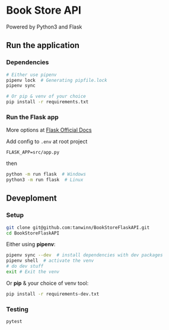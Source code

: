 # Book Store API
Powered by Python3 and Flask

## Run the application
### Dependencies
```sh
# Either use pipenv
pipenv lock  # Generating pipfile.lock
pipenv sync

# Or pip & venv of your choice
pip install -r requirements.txt
```

### Run the Flask app
More options at [Flask Official Docs](https://flask.palletsprojects.com/en/1.1.x/quickstart/)

Add config to `.env` at root project
```
FLASK_APP=src/app.py
```
then 
```sh
python -m run flask  # Windows
python3 -m run flask  # Linux
```


## Deveploment
### Setup

```sh
git clone git@github.com:tanwinn/BookStoreFlaskAPI.git
cd BookStoreFlaskAPI
```

Either using __pipenv__:
```sh
pipenv sync --dev  # install dependencies with dev packages
pipenv shell  # activate the venv
# do dev stuff
exit # Exit the venv
```

Or __pip__ & your choice of venv tool:
```sh
pip install -r requirements-dev.txt
```


### Testing
```sh
pytest
```
